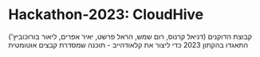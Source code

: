 # Hackathon-2023: CloudHive
קבוצת הדוקנים (דניאל קרנוס, רום שמש, הראל פרשט, יאיר אפרים, ליאור בורוכוביץ') התאגדו בהקתון 2023 כדי ליצור את קלאודהייב - תוכנה שמסדרת קבצים אוטומטית
